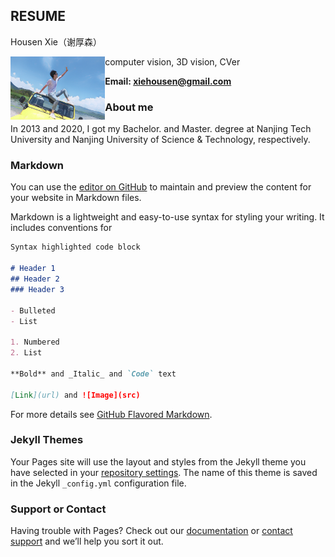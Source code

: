 ## RESUME
Housen Xie（谢厚森）

<img src="./imgs/housenxie.jpg" width = 30% height = 30% div align=left />

computer vision, 3D vision, CVer 

**Email: xiehousen@gmail.com**
### About me
In 2013 and 2020, I got my Bachelor. and Master. degree at Nanjing Tech University and Nanjing University of Science & Technology, respectively.



### Markdown
You can use the [editor on GitHub](https://github.com/xiehousen/xiehousen.github.io/edit/main/index.md) to maintain and preview the content for your website in Markdown files.


Markdown is a lightweight and easy-to-use syntax for styling your writing. It includes conventions for

```markdown
Syntax highlighted code block

# Header 1
## Header 2
### Header 3

- Bulleted
- List

1. Numbered
2. List

**Bold** and _Italic_ and `Code` text

[Link](url) and ![Image](src)
```

For more details see [GitHub Flavored Markdown](https://guides.github.com/features/mastering-markdown/).

### Jekyll Themes

Your Pages site will use the layout and styles from the Jekyll theme you have selected in your [repository settings](https://github.com/xiehousen/xiehousen.github.io/settings). The name of this theme is saved in the Jekyll `_config.yml` configuration file.

### Support or Contact

Having trouble with Pages? Check out our [documentation](https://docs.github.com/categories/github-pages-basics/) or [contact support](https://github.com/contact) and we’ll help you sort it out.
